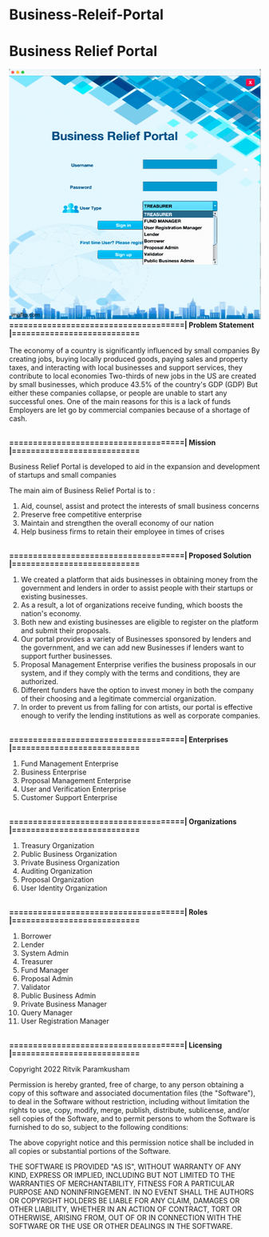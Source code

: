 # Business-Releif-Portal
# Business Relief Portal
<img src="https://github.com/ankitg28/Business-Relief-Portal/blob/main/7auaog.gif" alt="Business Relief Portal" width="800" height="500">
<b>=====================================| Problem Statement |===========================</b>
<br><br>
The economy of a country is significantly influenced by small companies By creating jobs, buying locally produced goods, paying sales and property taxes, and interacting with local businesses and support services, they contribute to local economies
Two-thirds of new jobs in the US are created by small businesses, which produce 43.5% of the country's GDP (GDP)
But either these companies collapse, or people are unable to start any successful ones. One of the main reasons for this is a lack of funds
Employers are let go by commercial companies because of a shortage of cash.

<br><b>=====================================| Mission |===========================</b><br>

Business Relief Portal is developed to aid in the expansion and development of startups and small companies

The main aim of Business Relief Portal is to :
1. Aid, counsel, assist and protect the interests of small business concerns
2. Preserve free competitive enterprise
3. Maintain and strengthen the overall economy of our nation
4. Help business firms to retain their employee in times of crises

<br><b>=====================================| Proposed Solution |===========================</b><br> 

1. We created a platform that aids businesses in obtaining money from the government and lenders in order to  assist people with their startups or existing businesses.
2. As a result, a lot of organizations receive funding, which boosts the nation's economy.
3. Both new and existing businesses are eligible to register on the platform and submit their proposals.
4. Our portal provides a variety of Businesses sponsored by lenders and the government, and we can add new Businesses if lenders want to support further businesses.
5. Proposal Management Enterprise verifies the business proposals in our system, and if they comply with the terms and conditions, they are authorized.
6. Different funders have the option to invest money in both the company of their choosing and a legitimate commercial organization.
7. In order to prevent us from falling for con artists, our portal is effective enough to verify the lending institutions as well as corporate companies.

<br><b>=====================================| Enterprises |===========================</b><br>

1. Fund Management Enterprise
2. Business Enterprise
3. Proposal Management Enterprise
4. User and Verification Enterprise
5. Customer Support Enterprise

<br><b>=====================================| Organizations |===========================</b><br>

1. Treasury Organization
2. Public Business Organization
3. Private Business Organization
4. Auditing Organization
5. Proposal Organization
6. User Identity Organization

<br><b>=====================================| Roles |===========================</b><br>

1. Borrower
2. Lender
3. System Admin
4. Treasurer
5. Fund Manager
6. Proposal Admin
7. Validator
8. Public Business Admin
9. Private Business Manager
10. Query Manager
11. User Registration Manager


<br><b>=====================================| Licensing |===========================</b><br>
<p>
Copyright 2022 Ritvik Paramkusham

Permission is hereby granted, free of charge, to any person obtaining a copy of this software and associated documentation files (the "Software"), to deal in the Software without restriction, including without limitation the rights to use, copy, modify, merge, publish, distribute, sublicense, and/or sell copies of the Software, and to permit persons to whom the Software is furnished to do so, subject to the following conditions:

The above copyright notice and this permission notice shall be included in all copies or substantial portions of the Software.

THE SOFTWARE IS PROVIDED "AS IS", WITHOUT WARRANTY OF ANY KIND, EXPRESS OR IMPLIED, INCLUDING BUT NOT LIMITED TO THE WARRANTIES OF MERCHANTABILITY, FITNESS FOR A PARTICULAR PURPOSE AND NONINFRINGEMENT. IN NO EVENT SHALL THE AUTHORS OR COPYRIGHT HOLDERS BE LIABLE FOR ANY CLAIM, DAMAGES OR OTHER LIABILITY, WHETHER IN AN ACTION OF CONTRACT, TORT OR OTHERWISE, ARISING FROM, OUT OF OR IN CONNECTION WITH THE SOFTWARE OR THE USE OR OTHER DEALINGS IN THE SOFTWARE.
</p>

